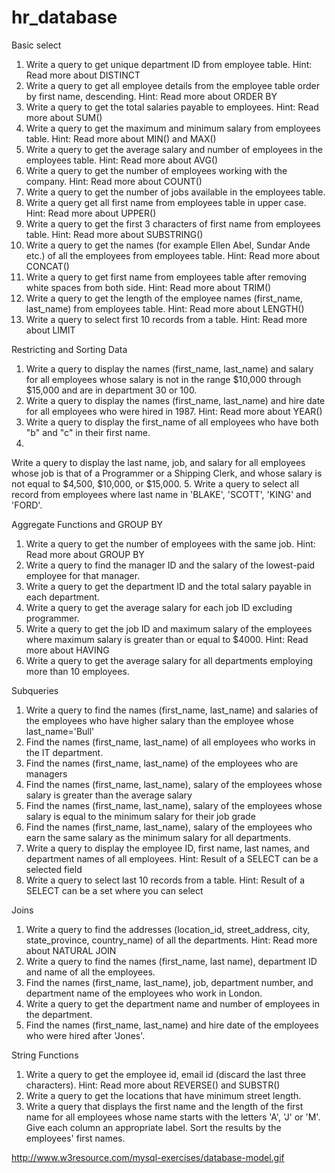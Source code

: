 # hr_database

Basic select

1. Write a query to get unique department ID from employee table.
Hint: Read more about DISTINCT
2. Write a query to get all employee details from the employee table order by first name, descending.
Hint: Read more about ORDER BY
3. Write a query to get the total salaries payable to employees.
Hint: Read more about SUM()
4. Write a query to get the maximum and minimum salary from employees table.
Hint: Read more about MIN() and MAX()
5. Write a query to get the average salary and number of employees in the employees table.
Hint: Read more about AVG()
6. Write a query to get the number of employees working with the company.
Hint: Read more about COUNT()
7. Write a query to get the number of jobs available in the employees table.
8. Write a query get all first name from employees table in upper case.
Hint: Read more about UPPER()
9. Write a query to get the first 3 characters of first name from employees table.
Hint: Read more about SUBSTRING()
10. Write a query to get the names (for example Ellen Abel, Sundar Ande etc.) of all the employees from employees table.
Hint: Read more about CONCAT()
11. Write a query to get first name from employees table after removing white spaces from both side.
Hint: Read more about TRIM()
12. Write a query to get the length of the employee names (first_name, last_name) from employees table.
Hint: Read more about LENGTH()
13. Write a query to select first 10 records from a table.
Hint: Read more about LIMIT

Restricting and Sorting Data

1. Write a query to display the names (first_name, last_name) and salary for all employees whose salary is not in the range $10,000 through $15,000 and are in department 30 or 100.
2. Write a query to display the names (first_name, last_name) and hire date for all employees who were hired in 1987.
Hint: Read more about YEAR()
3. Write a query to display the first_name of all employees who have both "b" and "c" in their first name.
4. 
Write a query to display the last name, job, and salary for all employees whose job is that of a Programmer or a Shipping Clerk, and whose salary is not equal to $4,500, $10,000, or $15,000.
5. Write a query to select all record from employees where last name in 'BLAKE', 'SCOTT', 'KING' and 'FORD'.

Aggregate Functions and GROUP BY

1. Write a query to get the number of employees with the same job.
Hint: Read more about GROUP BY
2. Write a query to find the manager ID and the salary of the lowest-paid employee for that manager.
3. Write a query to get the department ID and the total salary payable in each department.
4. Write a query to get the average salary for each job ID excluding programmer.
5. Write a query to get the job ID and maximum salary of the employees where maximum salary is greater than or equal to $4000.
Hint: Read more about HAVING
6. Write a query to get the average salary for all departments employing more than 10 employees.

Subqueries

1. Write a query to find the names (first_name, last_name) and salaries of the employees who have higher salary than the employee whose last_name='Bull'
2. Find the names (first_name, last_name) of all employees who works in the IT department.
3. Find the names (first_name, last_name) of the employees who are managers
4. Find the names (first_name, last_name), salary of the employees whose salary is greater than the average salary
5. Find the names (first_name, last_name), salary of the employees whose salary is equal to the minimum salary for their job grade
6. Find the names (first_name, last_name), salary of the employees who earn the same salary as the minimum salary for all departments.
7. Write a query to display the employee ID, first name, last names, and department names of all employees.
Hint: Result of a SELECT can be a selected field
8. Write a query to select last 10 records from a table.
Hint: Result of a SELECT can be a set where you can select

Joins

1. Write a query to find the addresses (location_id, street_address, city, state_province, country_name) of all the departments.
Hint: Read more about NATURAL JOIN
2. Write a query to find the names (first_name, last name), department ID and name of all the employees.
3. Find the names (first_name, last_name), job, department number, and department name of the employees who work in London.
4. Write a query to get the department name and number of employees in the department.
5. Find the names (first_name, last_name) and hire date of the employees who were hired after 'Jones'.

String Functions

1. Write a query to get the employee id, email id (discard the last three characters).
Hint: Read more about REVERSE() and SUBSTR()
2. Write a query to get the locations that have minimum street length.
3. Write a query that displays the first name and the length of the first name for all employees whose name starts with the letters 'A', 'J' or 'M'. Give each column an appropriate label. Sort the results by the employees' first names.

http://www.w3resource.com/mysql-exercises/database-model.gif
